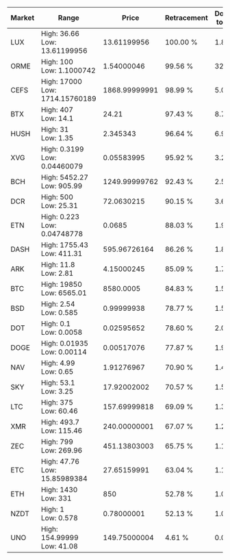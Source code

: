 | Market | Range | Price| Retracement | Doubles to 50% |
| --- | --- | --- | --- | --- |
| LUX | High: 36.66<br />Low: 13.61199956 | 13.61199956 | 100.00 % | 1.85 |
| ORME | High: 100<br />Low: 1.1000742 | 1.54000046 | 99.56 % | 32.82 |
| CEFS | High: 17000<br />Low: 1714.15760189 | 1868.99999991 | 98.99 % | 5.01 |
| BTX | High: 407<br />Low: 14.1 | 24.21 | 97.43 % | 8.70 |
| HUSH | High: 31<br />Low: 1.35 | 2.345343 | 96.64 % | 6.90 |
| XVG | High: 0.3199<br />Low: 0.04460079 | 0.05583995 | 95.92 % | 3.26 |
| BCH | High: 5452.27<br />Low: 905.99 | 1249.99999762 | 92.43 % | 2.54 |
| DCR | High: 500<br />Low: 25.31 | 72.0630215 | 90.15 % | 3.64 |
| ETN | High: 0.223<br />Low: 0.04748778 | 0.0685 | 88.03 % | 1.97 |
| DASH | High: 1755.43<br />Low: 411.31 | 595.96726164 | 86.26 % | 1.82 |
| ARK | High: 11.8<br />Low: 2.81 | 4.15000245 | 85.09 % | 1.76 |
| BTC | High: 19850<br />Low: 6565.01 | 8580.0005 | 84.83 % | 1.54 |
| BSD | High: 2.54<br />Low: 0.585 | 0.99999938 | 78.77 % | 1.56 |
| DOT | High: 0.1<br />Low: 0.0058 | 0.02595652 | 78.60 % | 2.04 |
| DOGE | High: 0.01935<br />Low: 0.00114 | 0.00517076 | 77.87 % | 1.98 |
| NAV | High: 4.99<br />Low: 0.65 | 1.91276967 | 70.90 % | 1.47 |
| SKY | High: 53.1<br />Low: 3.25 | 17.92002002 | 70.57 % | 1.57 |
| LTC | High: 375<br />Low: 60.46 | 157.69999818 | 69.09 % | 1.38 |
| XMR | High: 493.7<br />Low: 115.46 | 240.00000001 | 67.07 % | 1.27 |
| ZEC | High: 799<br />Low: 269.96 | 451.13803003 | 65.75 % | 1.18 |
| ETC | High: 47.76<br />Low: 15.85989384 | 27.65159991 | 63.04 % | 1.15 |
| ETH | High: 1430<br />Low: 331 | 850 | 52.78 % | 1.04 |
| NZDT | High: 1<br />Low: 0.578 | 0.78000001 | 52.13 % | 1.01 |
| UNO | High: 154.99999<br />Low: 41.08 | 149.75000004 | 4.61 % | 0.00 |
